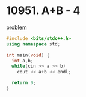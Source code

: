 # 10951. A+B - 4

[problem](https://www.acmicpc.net/problem/10951)

```cpp
#include <bits/stdc++.h> 
using namespace std;

int main(void) {
  int a,b;
  while(cin >> a >> b)
    cout << a+b << endl;

  return 0;
}
```
